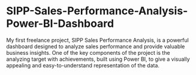 # SIPP-Sales-Performance-Analysis-Power-BI-Dashboard
My first freelance project, SIPP Sales Performance Analysis, is a powerful dashboard designed to analyze sales performance and provide valuable business insights. One of the key components of the project is the analyzing target with achievements, built using Power BI, to give a visually appealing and easy-to-understand representation of the data.
